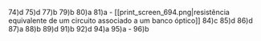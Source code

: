 74)d
75)d
77)b
79)b
80)a
81)a - [[print_screen_694.png|resistência equivalente de um circuito associado a um banco óptico]]
84)c
85)d
86)d
87)a 
88)b
89)d 
91)b
92)d
94)a 
95)a -
96)b




